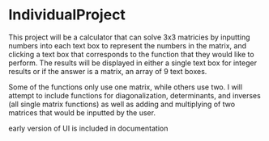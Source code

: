 # IndividualProject

This project will be a calculator that can solve 3x3 matricies by inputting numbers into each text box to represent the numbers in the matrix, and clicking a text box that corresponds to the function that they would like to perform. The results will be displayed in either a single text box for integer results or if the answer is a matrix, an array of 9 text boxes.

Some of the functions only use one matrix, while others use two. I will attempt to include functions for diagonalization, determinants, and inverses (all single matrix functions) as well as adding and multiplying of two matrices that would be inputted by the user.

early version of UI is included in documentation
